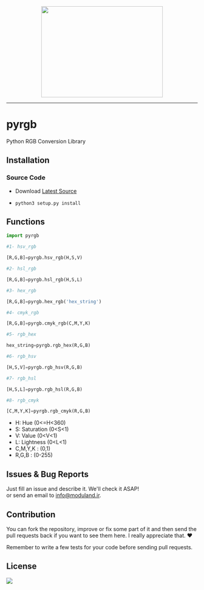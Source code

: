 <div align="center">
<img src="http://moduland.github.io/pyrgb/rgb-lamps.jpg" height=240px width=320px>

</br>

</div>


----------


# pyrgb
Python RGB Conversion Library


## Installation
### Source Code
- Download [Latest Source ](https://github.com/Moduland/pyrgb/archive/master.zip)

- `python3 setup.py install`


## Functions

```python
import pyrgb

#1- hsv_rgb

[R,G,B]=pyrgb.hsv_rgb(H,S,V)  

#2- hsl_rgb

[R,G,B]=pyrgb.hsl_rgb(H,S,L)

#3- hex_rgb

[R,G,B]=pyrgb.hex_rgb('hex_string')

#4- cmyk_rgb

[R,G,B]=pyrgb.cmyk_rgb(C,M,Y,K)

#5- rgb_hex

hex_string=pyrgb.rgb_hex(R,G,B)

#6- rgb_hsv

[H,S,V]=pyrgb.rgb_hsv(R,G,B)

#7- rgb_hsl

[H,S,L]=pyrgb.rgb_hsl(R,G,B)

#8- rgb_cmyk

[C,M,Y,K]=pyrgb.rgb_cmyk(R,G,B)


```
- H: Hue (0<=H<360) 
- S: Saturation (0<S<1)
- V: Value (0<V<1)
- L: Lightness (0<L<1)
- C,M,Y,K : (0,1)
- R,G,B : (0-255)


## Issues & Bug Reports			

Just fill an issue and describe it. We'll check it ASAP!							
or send an email to [info@moduland.ir](mailto:info@moduland.ir "info@moduland.ir"). 


## Contribution			

You can fork the repository, improve or fix some part of it and then send the pull requests back if you want to see them here. I really appreciate that. ❤️			

Remember to write a few tests for your code before sending pull requests. 


## License

<a href="https://github.com/Moduland/pyrgb/blob/master/LICENSE"><img src="https://img.shields.io/github/license/mashape/apistatus.svg"/></a>
			


